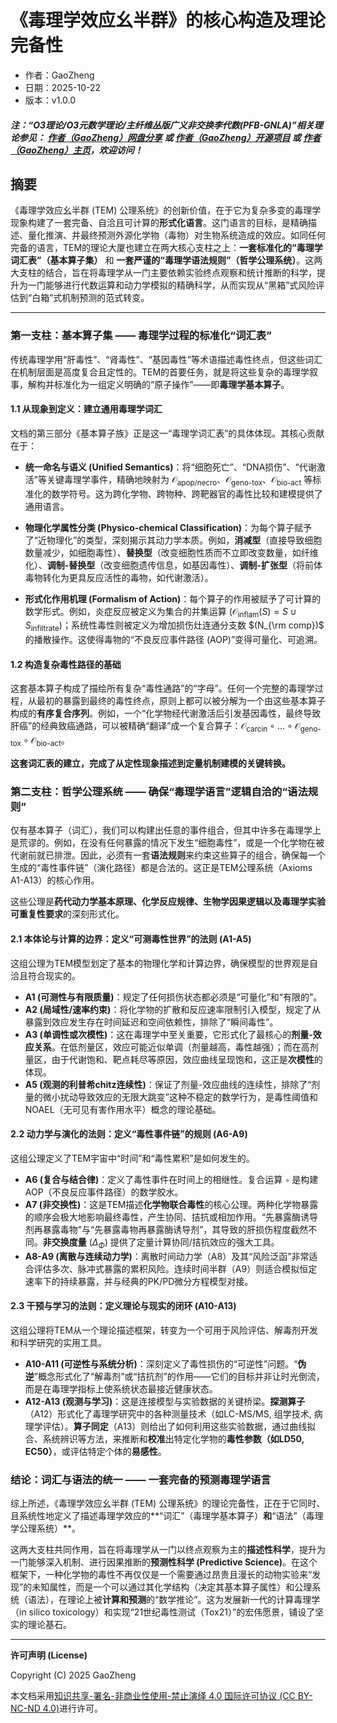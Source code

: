 # 《毒理学效应幺半群》的核心构造及理论完备性

- 作者：GaoZheng
- 日期：2025-10-22
- 版本：v1.0.0

#### ***注：“O3理论/O3元数学理论/主纤维丛版广义非交换李代数(PFB-GNLA)”相关理论参见： [作者（GaoZheng）网盘分享](https://drive.google.com/drive/folders/1lrgVtvhEq8cNal0Aa0AjeCNQaRA8WERu?usp=sharing) 或 [作者（GaoZheng）开源项目](https://github.com/CTaiDeng/open_meta_mathematical_theory) 或 [作者（GaoZheng）主页](https://mymetamathematics.blogspot.com)，欢迎访问！***

## 摘要
《毒理学效应幺半群 (TEM) 公理系统》的创新价值，在于它为复杂多变的毒理学现象构建了一套完备、自洽且可计算的**形式化语言**。这门语言的目标，是精确描述、量化推演、并最终预测外源化学物（毒物）对生物系统造成的效应。如同任何完备的语言，TEM的理论大厦也建立在两大核心支柱之上：**一套标准化的“毒理学词汇表”（基本算子集）** 和 **一套严谨的“毒理学语法规则”（哲学公理系统）**。这两大支柱的结合，旨在将毒理学从一门主要依赖实验终点观察和统计推断的科学，提升为一门能够进行代数运算和动力学模拟的精确科学，从而实现从“黑箱”式风险评估到“白箱”式机制预测的范式转变。

---

### 第一支柱：基本算子集 —— 毒理学过程的标准化“词汇表”

传统毒理学用“肝毒性”、“肾毒性”、“基因毒性”等术语描述毒性终点，但这些词汇在机制层面是高度复合且定性的。TEM的首要任务，就是将这些复杂的毒理学叙事，解构并标准化为一组定义明确的“原子操作”——即**毒理学基本算子**。

#### **1.1 从现象到定义：建立通用毒理学词汇**

文档的第三部分《基本算子族》正是这一“毒理学词汇表”的具体体现。其核心贡献在于：

*   **统一命名与语义 (Unified Semantics)**：将“细胞死亡”、“DNA损伤”、“代谢激活”等关键毒理学事件，精确地映射为 $\mathcal O_{\text{apop/necro}}$、$\mathcal O_{\text{geno-tox}}$、$\mathcal O_{\text{bio-act}}$ 等标准化的数学符号。这为跨化学物、跨物种、跨靶器官的毒性比较和建模提供了通用语言。

*   **物理化学属性分类 (Physico-chemical Classification)**：为每个算子赋予了“近物理化”的类型，深刻揭示其动力学本质。例如，**消减型**（直接导致细胞数量减少，如细胞毒性）、**替换型**（改变细胞性质而不立即改变数量，如纤维化）、**调制-替换型**（改变细胞遗传信息，如基因毒性）、**调制-扩张型**（将前体毒物转化为更具反应活性的毒物，如代谢激活）。

*   **形式化作用机理 (Formalism of Action)**：每个算子的作用被赋予了可计算的数学形式。例如，炎症反应被定义为集合的并集运算 $(\mathcal O_{\text{inflam}}(S)=S\cup S_{\text{infiltrate}})$；系统性毒性则被定义为增加损伤灶连通分支数 $(N_{\rm comp})$ 的播散操作。这使得毒物的“不良反应事件路径 (AOP)”变得可量化、可追溯。

#### **1.2 构造复杂毒性路径的基础**

这套基本算子构成了描绘所有复杂“毒性通路”的“字母”。任何一个完整的毒理学过程，从最初的暴露到最终的毒性终点，原则上都可以被分解为一个由这些基本算子构成的**有序复合序列**。例如，一个“化学物经代谢激活后引发基因毒性，最终导致肝癌”的经典致癌通路，可以被精确“翻译”成一个复合算子：$\mathcal O_{\text{carcin}} \circ \dots \circ \mathcal O_{\text{geno-tox}} \circ \mathcal O_{\text{bio-act}}$。

**这套词汇表的建立，完成了从定性现象描述到定量机制建模的关键转换。**

### 第二支柱：哲学公理系统 —— 确保“毒理学语言”逻辑自洽的“语法规则”

仅有基本算子（词汇），我们可以构建出任意的事件组合，但其中许多在毒理学上是荒谬的。例如，在没有任何暴露的情况下发生“细胞毒性”，或是一个化学物在被代谢前就已排泄。因此，必须有一套**语法规则**来约束这些算子的组合，确保每一个生成的“毒性事件链”（演化路径）都是合法的。这正是TEM公理系统（Axioms A1-A13）的核心作用。

这些公理是**药代动力学基本原理、化学反应规律、生物学因果逻辑以及毒理学实验可重复性要求**的深刻形式化。

#### **2.1 本体论与计算的边界：定义“可测毒性世界”的法则 (A1-A5)**

这组公理为TEM模型划定了基本的物理化学和计算边界，确保模型的世界观是自洽且符合现实的。

*   **A1 (可测性与有限质量)**：规定了任何损伤状态都必须是“可量化”和“有限的”。
*   **A2 (局域性/速率约束)**：将化学物的扩散和反应速率限制引入模型，规定了从暴露到效应发生存在时间延迟和空间依赖性，排除了“瞬间毒性”。
*   **A3 (单调性或次模性)**：这在毒理学中至关重要，它形式化了最核心的**剂量-效应关系**。在低剂量区，效应可能近似单调（剂量越高，毒性越强）；而在高剂量区，由于代谢饱和、靶点耗尽等原因，效应曲线呈现饱和，这正是**次模性**的体现。
*   **A5 (观测的利普希chitz连续性)**：保证了剂量-效应曲线的连续性，排除了“剂量的微小扰动导致效应的无限大跳变”这种不稳定的数学行为，是毒性阈值和NOAEL（无可见有害作用水平）概念的理论基础。

#### **2.2 动力学与演化的法则：定义“毒性事件链”的规则 (A6-A9)**

这组公理定义了TEM宇宙中“时间”和“毒性累积”是如何发生的。

*   **A6 (复合与结合律)**：定义了毒性事件在时间上的相继性。复合运算 `∘` 是构建AOP（不良反应事件路径）的数学胶水。
*   **A7 (非交换性)**：这是TEM描述**化学物联合毒性**的核心公理。两种化学物暴露的顺序会极大地影响最终毒性，产生协同、拮抗或相加作用。“先暴露酶诱导剂再暴露毒物”与“先暴露毒物再暴露酶诱导剂”，其导致的肝损伤程度截然不同。**非交换度量** $(\Delta_{\Phi})$ 提供了定量计算协同/拮抗效应的强大工具。
*   **A8-A9 (离散与连续动力学)**：离散时间动力学（A8）及其“风险泛函”非常适合评估多次、脉冲式暴露的累积风险。连续时间半群（A9）则适合模拟恒定速率下的持续暴露，并与经典的PK/PD微分方程模型对接。

#### **2.3 干预与学习的法则：定义理论与现实的闭环 (A10-A13)**

这组公理将TEM从一个理论描述框架，转变为一个可用于风险评估、解毒剂开发和科学研究的实用工具。

*   **A10-A11 (可逆性与系统分析)**：深刻定义了毒性损伤的“可逆性”问题。“**伪逆**”概念形式化了“解毒剂”或“拮抗剂”的作用——它们的目标并非让时光倒流，而是在毒理学指标上使系统状态最接近健康状态。
*   **A12-A13 (观测与学习)**：这是连接模型与实验数据的关键桥梁。**探测算子**（A12）形式化了毒理学研究中的各种测量技术（如LC-MS/MS, 组学技术, 病理学评估）。**算子同定**（A13）则给出了如何利用这些实验数据，通过曲线拟合、系统辨识等方法，来推断和**校准**出特定化学物的**毒性参数（如LD50, EC50）**，或评估特定个体的**易感性**。

### 结论：词汇与语法的统一 —— 一套完备的预测毒理学语言

综上所述，《毒理学效应幺半群 (TEM) 公理系统》的理论完备性，正在于它同时、且系统性地定义了描述毒理学效应的**“词汇”（毒理学基本算子）**和**“语法”（毒理学公理系统）**。

这两大支柱共同作用，旨在将毒理学从一门以终点观察为主的**描述性科学**，提升为一门能够深入机制、进行因果推断的**预测性科学 (Predictive Science)**。在这个框架下，一种化学物的毒性不再仅仅是一个需要通过昂贵且漫长的动物实验来“发现”的未知属性，而是一个可以通过其化学结构（决定其基本算子属性）和公理系统（语法），在理论上被**计算和预测**的“数学推论”。这为发展新一代的计算毒理学（in silico toxicology）和实现“21世纪毒性测试（Tox21）”的宏伟愿景，铺设了坚实的理论基石。

---

**许可声明 (License)**

Copyright (C) 2025 GaoZheng

本文档采用[知识共享-署名-非商业性使用-禁止演绎 4.0 国际许可协议 (CC BY-NC-ND 4.0)](https://creativecommons.org/licenses/by-nc-nd/4.0/deed.zh-Hans)进行许可。
